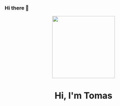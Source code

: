 ### Hi there 👋
<div id="header" align="center">
    <img src="https://media.giphy.com/media/bGgsc5mWoryfgKBx1u/giphy.gif" width="200"/>
  <h1 align="center">Hi, I'm Tomas</h1>
  <h3 align="center"></h3>
</div>
<!--
**tomasferok/tomasferok** is a ✨ _special_ ✨ repository because its `README.md` (this file) appears on your GitHub profile.

Here are some ideas to get you started:

- 🔭 I’m currently working on ...
- 🌱 I’m currently learning ...
- 👯 I’m looking to collaborate on ...
- 🤔 I’m looking for help with ...
- 💬 Ask me about ...
- 📫 How to reach me: ...
- 😄 Pronouns: ...
- ⚡ Fun fact: ...
-->
